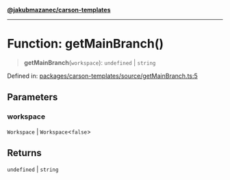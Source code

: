 [**@jakubmazanec/carson-templates**](../README.md)

---

# Function: getMainBranch()

> **getMainBranch**(`workspace`): `undefined` \| `string`

Defined in:
[packages/carson-templates/source/getMainBranch.ts:5](https://github.com/jakubmazanec/tools/blob/797379ce98752dc838b82c8398e04d90c58ce9e7/packages/carson-templates/source/getMainBranch.ts#L5)

## Parameters

### workspace

`Workspace` | `Workspace`\<`false`\>

## Returns

`undefined` \| `string`
